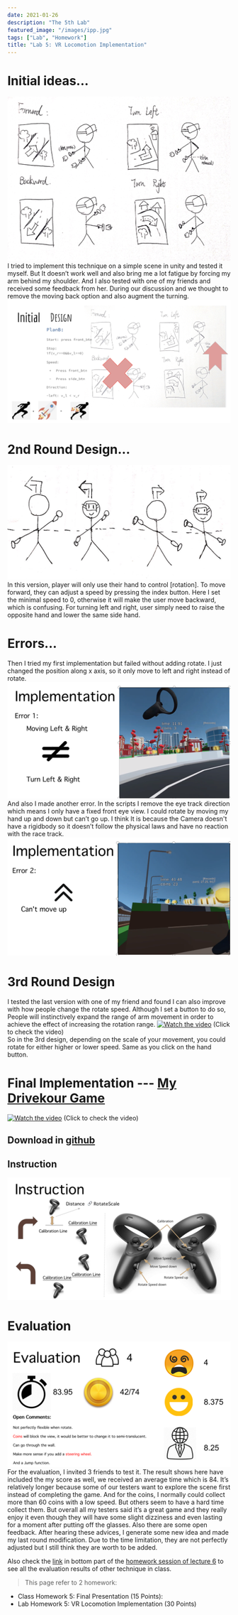 ```yaml
---
date: 2021-01-26
description: "The 5th Lab"
featured_image: "/images/ipp.jpg"
tags: ["Lab", "Homework"]
title: "Lab 5: VR Locomotion Implementation"
---
```

# Initial ideas...
![rocketer](/images/courses/igd301/P4/rocketer.JPG)  
I tried to implement this technique on a simple scene in unity and tested it myself.  But It doesn’t work well and also bring me a lot fatigue by forcing my arm behind my shoulder. And I also tested with one of my friends and received some feedback from her. During our discussion and we thought to remove the moving back option and also augment the turning. 
![rocketer](/images/courses/igd301/P5/initial.png)   
# 2nd Round Design...
![drive](/images/courses/igd301/P5/2nd.JPG)   
In this version, player will only use their hand to control [rotation]. To move forward, they can adjust a speed by pressing the index button. Here I set the minimal speed to 0, otherwise it will make the user move backward, which is confusing.
For turning left and right, user simply need to raise the opposite hand and lower the same side hand. 
# Errors...
Then I tried my first implementation but failed without adding rotate. I just changed the position along x axis, so it only move to left and right instead of rotate.
![err](/images/courses/igd301/P5/error1.png)   
And also I made another error. In the scripts I remove the eye track direction which means I only have a fixed front eye view. I could rotate by moving my hand up and down but can’t go up. I think It is because the Camera doesn't have a rigidbody so it doesn’t follow the physical laws and have no reaction with the race track.
![err](/images/courses/igd301/P5/error2.png)   
# 3rd Round Design
I tested the last version with one of my friend and found I can also improve with how people change the rotate speed. Although I set a button to do so, People will instinctively expand the range of arm movement in order to achieve the effect of increasing the rotation range.
[![Watch the video](http://img.youtube.com/vi/OVQjoorfXuc/0.jpg)](https://youtu.be/OVQjoorfXuc) (Click to check the video)   
So in the 3rd design, depending on the scale of your movement, you could rotate for either higher or lower speed.  Same as you click on the hand button.


# Final Implementation --- [My Drivekour Game](https://www.youtube.com/watch?v=wKmwVckSEc8)
[![Watch the video](http://img.youtube.com/vi/wKmwVckSEc8/0.jpg)](https://www.youtube.com/watch?v=wKmwVckSEc8) (Click to check the video)

## Download in [github](https://github.com/winsa24/VRParkou)
## Instruction
![ins](/images/courses/igd301/P5/instruction.png)  

# Evaluation
![eva](/images/courses/igd301/L6/myEva.png) 
For the evaluation, I invited 3 friends to test it. The result shows here have included the my score as well, we received an average time which is 84. It’s relatively longer because some of our testers want to explore the scene first instead of completing the game. 
And for the coins, I normally could collect more than 60 coins with a low speed. But others seem to have a hard time collect them. 
But overall all my testers said it’s a great game and they really enjoy it even though they will have some slight dizziness and even lasting for a moment after putting off the glasses.
Also there are some open feedback. After hearing these advices, I generate some new idea and made my last round modification. Due to the time limitation, they are not perfectly adjusted but I still think they are worth to be added. 

Also check the [link](https://docs.google.com/spreadsheets/d/1nyN5LNyy9K-Y8r42lRNUAHox2v9lciUemNRiK5wMjwE/edit#gid=0) in bottom part of the [homework session of lecture 6](https://winsa24.github.io/courses/igd301/l6/) to see all the evaluation results of other technique in class.  


>This page refer to 2 homework:
 - Class Homework 5: Final Presentation (15 Points):
 - Lab Homework 5: VR Locomotion Implementation (30 Points)
